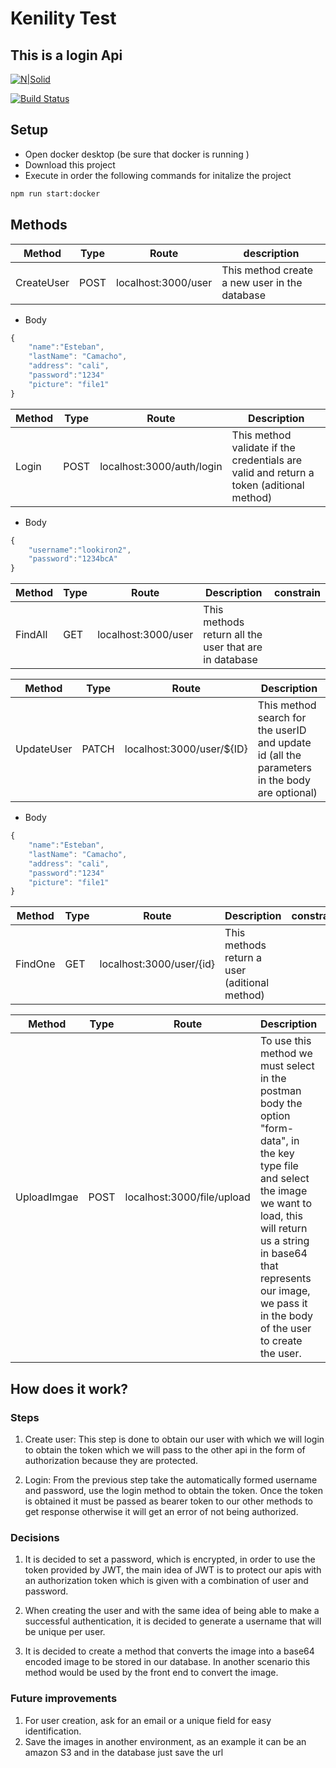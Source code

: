 # Kenility Test
##  This is a login Api

[![N|Solid](https://cldup.com/dTxpPi9lDf.thumb.png)](https://nodesource.com/products/nsolid)

[![Build Status](https://travis-ci.org/joemccann/dillinger.svg?branch=master)](https://travis-ci.org/joemccann/dillinger)

## Setup

- Open docker desktop (be sure that docker is running )
- Download this project
- Execute in order the following commands for initalize the project
```sh
npm run start:docker
```

## Methods

| Method | Type |Route | description |
| ------ | ------ | ------ |------ |
| CreateUser | POST | localhost:3000/user | This method create a new user in the database |

 - Body
```javascript
{
    "name":"Esteban",
    "lastName": "Camacho",
    "address": "cali",
    "password":"1234"
    "picture": "file1"
}
```

| Method | Type | Route | Description |
| ------ | ------ | ------ | ------ |
| Login | POST | localhost:3000/auth/login | This method validate if the credentials are valid and return a token (aditional method) |

 - Body
```javascript
{
    "username":"lookiron2",
    "password":"1234bcA"
}
```

| Method | Type | Route | Description | constrain |
| ------ | ------ |------ | ------ | ------ |
| FindAll | GET | localhost:3000/user | This methods return all the user that are in database|


| Method | Type | Route | Description |
| ------ | ------ | ------ | ------ |
| UpdateUser | PATCH | localhost:3000/user/${ID}| This method search for the userID and update id (all the parameters in the body are optional)|

 - Body
```javascript
{
    "name":"Esteban",
    "lastName": "Camacho",
    "address": "cali",
    "password":"1234"
    "picture": "file1"
}
```

| Method | Type | Route | Description | constrain |
| ------ | ------ |------ | ------ | ------ |
| FindOne | GET | localhost:3000/user/{id} | This methods return a user (aditional method)|

| Method | Type | Route | Description | constrain |
| ------ | ------ |------ | ------ | ------ |
| UploadImgae | POST | localhost:3000/file/upload | To use this method we must select in the postman body the option "form-data", in the key type file and select the image we want to load, this will return us a string in base64 that represents our image, we pass it in the body of the user to create the user.|

## How does it work?

### Steps

1. Create user: This step is done to obtain our user with which we will login to obtain the token which we will pass to the other api in the form of authorization because they are protected.

2. Login: From the previous step take the automatically formed username and password, use the login method to obtain the token. Once the token is obtained it must be passed as bearer token to our other methods to get response otherwise it will get an error of not being authorized.


### Decisions

1. It is decided to set a password, which is encrypted, in order to use the token provided by JWT, the main idea of JWT is to protect our apis with an authorization token which is given with a combination of user and password.

2. When creating the user and with the same idea of being able to make a successful authentication, it is decided to generate a username that will be unique per user.

3. It is decided to create a method that converts the image into a base64 encoded image to be stored in our database. 
In another scenario this method would be used by the front end to convert the image.

### Future improvements

1. For user creation, ask for an email or a unique field for easy identification.
2. Save the images in another environment, as an example it can be an amazon S3 and in the database just save the url